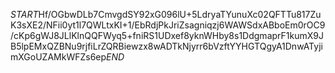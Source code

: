 $START$Hf/OGbwDLb7CmvgdSY92xG096lU+5LdryaTYunuXc02QFTTu817ZuK3sXE2/NFii0yt1l7QWLtxKI+1/EbRdjPkJriZsagniqzj6WAWSdxABboEm0rOC9/cKp6gWJ8JLlKlnQQFWyq5+fniRS1UDxef8yknWHby8s1DdgmaprF1kumX9JB5lpEMxQZBNu9rjfiLrZQRBiewzx8wADTkNjyrr6bVzftYYHGTQgyA1DnwATyjimXGoUZAMkWFZs6ep$END$